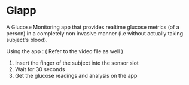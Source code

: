 # Glapp
A Glucose Monitoring app that provides realtime glucose metrics (of a person) in a completely non invasive manner (i.e without actually taking subject's blood).

Using the app : ( Refer to the video file as well )
1) Insert the finger of the subject into the sensor slot
2) Wait for 30 seconds
3) Get the glucose readings and analysis on the app





